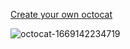 <a href = "https://myoctocat.com/build-your-octocat/"> Create your own octocat </a>

![octocat-1669142234719](https://user-images.githubusercontent.com/45129483/203394719-3d656c70-f1b4-4700-8d8c-760e5dcfd11c.png)
